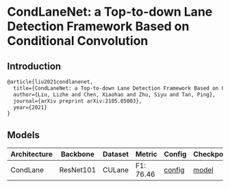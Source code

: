 # CondLaneNet: a Top-to-down Lane Detection Framework Based on Conditional Convolution

## Introduction

```latex
@article{liu2021condlanenet,
  title={CondLaneNet: a Top-to-down Lane Detection Framework Based on Conditional Convolution},
  author={Liu, Lizhe and Chen, Xiaohao and Zhu, Siyu and Tan, Ping},
  journal={arXiv preprint arXiv:2105.05003},
  year={2021}
}
```

## Models
| Architecture| Backbone |Dataset | Metric | Config| Checkpoints  |
|-------------|----------|--------|--------|-------|--------------|
| CondLane   | ResNet101 | CULane | F1: 76.46| [config]()  |[model](https://github.com/Turoad/lanedet/releases/download/1.0/condlane_r101_culane.pth.zip) |
